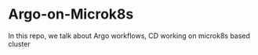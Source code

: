# Argo-on-Microk8s
In this repo, we talk about Argo workflows, CD working on microk8s based cluster
